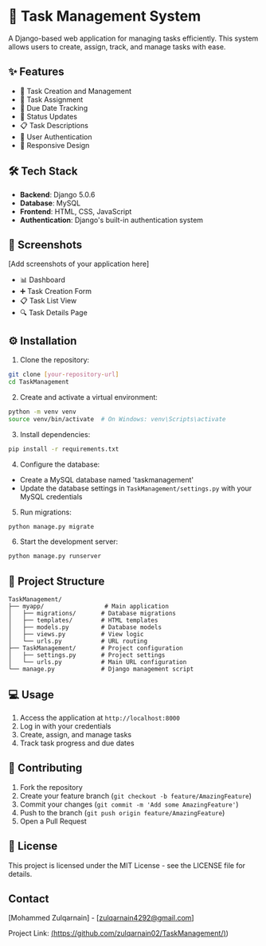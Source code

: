 # 🚀 Task Management System

A Django-based web application for managing tasks efficiently. This system allows users to create, assign, track, and manage tasks with ease.

## ✨ Features

- 📝 Task Creation and Management
- 👥 Task Assignment
- 📅 Due Date Tracking
- 🔄 Status Updates
- 📋 Task Descriptions
- 🔐 User Authentication
- 📱 Responsive Design

## 🛠️ Tech Stack

- **Backend**: Django 5.0.6
- **Database**: MySQL
- **Frontend**: HTML, CSS, JavaScript
- **Authentication**: Django's built-in authentication system

## 📸 Screenshots

[Add screenshots of your application here]
- 📊 Dashboard
- ➕ Task Creation Form
- 📋 Task List View
- 🔍 Task Details Page

## ⚙️ Installation

1. Clone the repository:
```bash
git clone [your-repository-url]
cd TaskManagement
```

2. Create and activate a virtual environment:
```bash
python -m venv venv
source venv/bin/activate  # On Windows: venv\Scripts\activate
```

3. Install dependencies:
```bash
pip install -r requirements.txt
```

4. Configure the database:
- Create a MySQL database named 'taskmanagement'
- Update the database settings in `TaskManagement/settings.py` with your MySQL credentials

5. Run migrations:
```bash
python manage.py migrate
```

6. Start the development server:
```bash
python manage.py runserver
```

## 📁 Project Structure

```
TaskManagement/
├── myapp/                 # Main application
│   ├── migrations/       # Database migrations
│   ├── templates/        # HTML templates
│   ├── models.py         # Database models
│   ├── views.py          # View logic
│   └── urls.py           # URL routing
├── TaskManagement/       # Project configuration
│   ├── settings.py       # Project settings
│   └── urls.py           # Main URL configuration
└── manage.py             # Django management script
```

## 💻 Usage

1. Access the application at `http://localhost:8000`
2. Log in with your credentials
3. Create, assign, and manage tasks
4. Track task progress and due dates

## 🤝 Contributing

1. Fork the repository
2. Create your feature branch (`git checkout -b feature/AmazingFeature`)
3. Commit your changes (`git commit -m 'Add some AmazingFeature'`)
4. Push to the branch (`git push origin feature/AmazingFeature`)
5. Open a Pull Request

## 📄 License

This project is licensed under the MIT License - see the LICENSE file for details.


## Contact

[Mohammed Zulqarnain] - [zulqarnain4292@gmail.com]

Project Link: [(https://github.com/zulqarnain02/TaskManagement/)](https://github.com/zulqarnain02/TaskManagement/)) 
